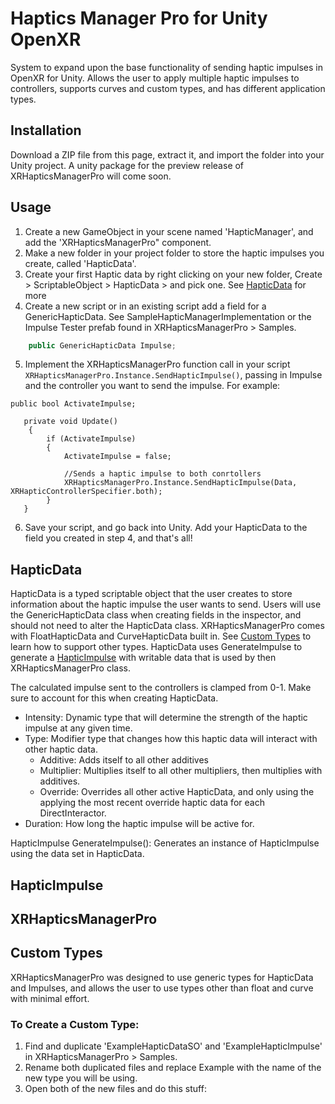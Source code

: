 # Haptics Manager Pro for Unity OpenXR
System to expand upon the base functionality of sending haptic impulses in OpenXR for Unity. Allows the user to apply multiple haptic impulses to controllers, supports curves and custom types, and has different application types.

## Installation
Download a ZIP file from this page, extract it, and import the folder into your Unity project.
A unity package for the preview release of XRHapticsManagerPro will come soon.

## Usage
1. Create a new GameObject in your scene named 'HapticManager', and add the 'XRHapticsManagerPro" component.
2. Make a new folder in your project folder to store the haptic impulses you create, called 'HapticData'.
3. Create your first Haptic data by right clicking on your new folder, Create > ScriptableObject > HapticData > and pick one. See [HapticData](#hapticdata) for more
4. Create a new script or in an existing script add a field for a GenericHapticData. See SampleHapticManagerImplementation or the Impulse Tester prefab found in XRHapticsManagerPro > Samples. 
        
```c#
    public GenericHapticData Impulse;
```
5. Implement the XRHapticsManagerPro function call in your script `XRHapticsManagerPro.Instance.SendHapticImpulse()`, passing in Impulse and the controller you want to send the impulse. For example: 

``` 
public bool ActivateImpulse;

   private void Update()
    {
        if (ActivateImpulse)
        {
            ActivateImpulse = false;
        
            //Sends a haptic impulse to both conrtollers
            XRHapticsManagerPro.Instance.SendHapticImpulse(Data, XRHapticControllerSpecifier.both);
        }
   }
```

6. Save your script, and go back into Unity. Add your HapticData to the field you created in step 4, and that's all!

## HapticData
HapticData is a typed scriptable object that the user creates to store information about the haptic impulse the user wants to send. Users will use the GenericHapticData class when creating fields in the inspector, and should not need to alter the HapticData class. XRHapticsManagerPro comes with FloatHapticData and CurveHapticData built in. See [Custom Types](#custom-types) to learn how to support other types. HapticData uses GenerateImpulse to generate a [HapticImpulse](#hapticimpulse) with writable data that is used by then XRHapticsManagerPro class.

The calculated impulse sent to the controllers is clamped from 0-1. Make sure to account for this when creating HapticData.

- Intensity: Dynamic type that will determine the strength of the haptic impulse at any given time.
- Type: Modifier type that changes how this haptic data will interact with other haptic data.
  - Additive: Adds itself to all other additives
  - Multiplier: Multiplies itself to all other multipliers, then multiplies with additives.
  - Override: Overrides all other active HapticData, and only using the applying the most recent override haptic data for each DirectInteractor.
- Duration: How long the haptic impulse will be active for.

HapticImpulse GenerateImpulse(): Generates an instance of HapticImpulse using the data set in HapticData. 

## HapticImpulse

## XRHapticsManagerPro

## Custom Types
XRHapticsManagerPro was designed to use generic types for HapticData and Impulses, and allows the user to use types other than float and curve with minimal effort.

### To Create a Custom Type:
1. Find and duplicate 'ExampleHapticDataSO' and 'ExampleHapticImpulse' in XRHapticsManagerPro > Samples.
2. Rename both duplicated files and replace Example with the name of the new type you will be using.
3. Open both of the new files and do this stuff:

